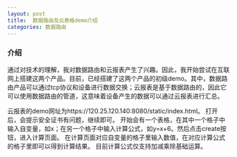 ```yaml
---
layout: post
title:  数据路由及云表格demo介绍
categories: 数据路由
---
```

### 介绍
通过对技术的理解，我对数据路由和云报表产生了兴趣。因此，我开始尝试在互联网上搭建这两个产品。目前，已经搭建了这两个产品的初级demo。其中，数据路由产品可以通过tcp协议和设备进行数据交换；云报表是基于数据路由的，因此它可以使用数据路由的管道，这意味着设备产生的数据可以通过云报表进行汇总。

云报表的demo网址为https://120.25.120.140:8080/static/index.html。
打开后，会提示安全证书有问题，继续即可。
开始会有一个表格，在其中一个格子中输入自变量，如x；在另一个格子中输入计算公式，如y=x+6。然后点击create按钮，进入计算页面。
在计算页面对应自变量的格子里输入数值，在对应计算公式的格子里即可以得到计算结果。
目前计算公式仅支持加减乘除基础运算。